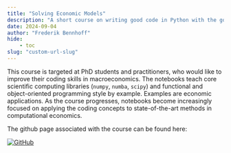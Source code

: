 ```yaml
---
title: "Solving Economic Models"
description: "A short course on writing good code in Python with the goal of bringing economic models into production."
date: 2024-09-04
author: "Frederik Bennhoff"
hide:
    - toc
slug: "custom-url-slug"
---
```

This course is targeted at PhD students and practitioners, who would like to improve their coding skills in macroeconomics. The notebooks teach core scientific computing libraries (`numpy`, `numba`, `scipy`) and functional and object-oriented programming style by example. Examples are economic applications. As the course progresses, notebooks become increasingly focused on applying the coding concepts to state-of-the-art methods in computational economics. 

The github page associated with the course can be found here: 

[![GitHub](https://img.shields.io/badge/GitHub-000000?style=flat&logo=github&logoColor=white)](https://github.com/FredHB/solving_economic_models) 